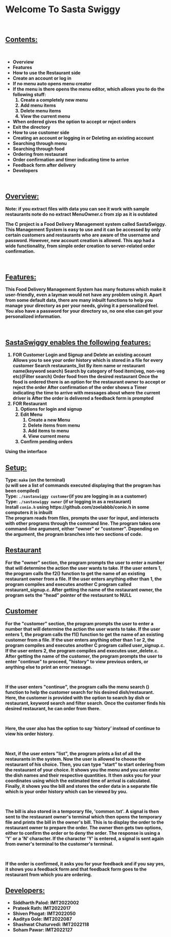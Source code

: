 <h1><b>Welcome To Sasta Swiggy<b></h1><br>
 <h2><u>Contents:</u></h2><br>
<ul>
 <li>Overview</li>
 <li>Features</li>
 <li>How to use the Restaurant side</li>
 <li>Create an account or log in</li>
 <li>If no menu auto opens menu creator</li>
<li>If the menu is there opens the menu editor, which allows you to do the following stuff:
 <ol type="i)">
  <li>Create a completely new menu </li>
  <li> Add menu items</li>
  <li> Delete menu items</li>
  <li> View the current menu</li></ol></li>
 <li>When ordered gives the option to accept or reject orders</li>
<li>Exit the directory</li>
<li>How to use customer side</li>
<li>Creating an account or logging in or Deleting an existing account</li>
<li>Searching through menu</li>
<li>Searching  through food</li>
<li>Ordering from restaurant </li>
<li>Order confirmation and timer indicating time to arrive</li>
<li>Feedback form after delivery </li>
<li>Developers</li>
 </ul>
 <br>
 <h2><u>Overview:</u></h2>
 <p>Note: if you extract files with data you can see it work with sample restaurants note do no extract MenuOwner.c from zip as it is outdated</p>
<p>The C project is a Food Delivery Management system called SastaSwiggy. This Management System is easy to use and it can be accessed by only certain customers and restaurants who are aware of the username and password. However, new account creation is allowed. This app had a wide functionality, from simple order creation to server-related order confirmation. <p>
 <br>
 <h2><u>Features:</u></h2>
<p>This Food Delivery Management System has many features which make it user-friendly, even a layman would not have any problem using it. Apart from some default data, there are many inbuilt functions to help you manage your directory as per your needs, giving it a personalized feel. You also have a password for your directory so, no one else can get your personalized information.</p><br>
 <h2><u>SastaSwiggy enables the following features:</u></h2>
<ol type="A)">
 <li>FOR Customer
Login and Signup and Delete an existing account 
Allows you to see your order history which is stored in a file for every customer
Search 
 restaurants_list 
 By item name or restaurant name(keyword search) 
Search by category of food item(veg, non-veg etc)(Filter search) 
Order food from the desired restaurant 
Once the food is ordered there is an option for the restaurant owner to accept or reject the order 
After confirmation of the order shows a Timer indicating the time to arrive with messages about where the current driver is
  After the order is delivered a feedback form is prompted</li>
<li>FOR Restaurant
 <ol type="1.">
  <li> Options for login and signup </li>
<li> Edit Menu 
 <ol type="a.">
  <li> Create a new Menu</li>
  <li> Delete items from menu</li>
  <li> Add items to menu</li>
  <li> View current menu</li></ol></li>
  <li> Confirm pending orders</li></ol></li></ol>

Using the interface
 <h2><u>Setup:</u></h2>
 Type: <code>make</code> (on the terminal) <br>
(u will see a list of commands executed displaying that the program has been compiled)<br>
 Type: <code>./sastaswiggy customer</code>(if you are logging in as a customer) <br>
 Type: <code>./sastaswiggy owner</code> (if ur logging in as a restaurant)<br>
 Install <code>conio.h</code> using https://github.com/zoelabbb/conio.h in some computers it is inbuilt<br>
The program reads from files, prompts the user for input, and interacts with other programs through the command line. The program takes one command-line argument, either "owner" or "customer". Depending on the argument, the program branches into two sections of code.
 <h2><u>Restaurant</u></h2>
For the "owner" section, the program prompts the user to enter a number that will determine the action the user wants to take. If the user enters 1, the program calls the f2() function to get the name of an existing restaurant owner from a file. If the user enters anything other than 1, the program compiles and executes another C program called restaurant_signup.c. After getting the name of the restaurant owner, the program sets the "head" pointer of the restaurant to NULL<br>
 <h2><u>Customer</u></h2>
<p>For the "customer" section, the program prompts the user to enter a number that will determine the action the user wants to take. If the user enters 1, the program calls the f1() function to get the name of an existing customer from a file. If the user enters anything other than 1 or 2, the program compiles and executes another C program called user_signup.c. If the user enters 2, the program compiles and executes user_delete.c. After getting the name of the customer, the program prompts the user to enter "continue" to proceed, "history" to view previous orders, or anything else to print an error message.</p>
 <br>
<p>If the user enters "continue", the program calls the menu search () function to help the customer search for his desired dish/restaurant. Here, the customer is provided with the option to search by dish or restaurant, keyword search and filter search. Once the customer finds his desired restaurant, he can order from there.</p>
 <br>
<p>Here, the user also has the option to say ‘history’ instead of continue to view his order history.</p>
 <br>
<p>Next, if the user enters "list", the program prints a list of all the restaurants in the system. Now the user is allowed to choose the restaurant of his choice. Then, you can type “start” to start ordering from the restaurant of your choice. It shows you the menu and you can enter the dish names and their respective quantities. It then asks you for your coordinates using which the estimated time of arrival is calculated. Finally, it shows you the bill and stores the order data in a separate file which is your order history which can be viewed by you. </p>
 <br>
<p>The bill is also stored in a temporary file, 'common.txt'. A signal is then sent to the restaurant owner's terminal which then opens the temporary file and prints the bill in the owner's bill. This is to display the order to the restaurant owner to prepare the order. The owner then gets two options, either to confirm the order or to deny the order. The response is using a 'Y' or a 'N' character. If the character 'Y' is entered, a signal is sent again from owner's terminal to the customer's terminal.</p>
 <br>
<p>If the order is confirmed, it asks you for your feedback and if you say yes, it shows you a feedback form and that feedback form goes to the restaurant from which you are ordering.</p>

 <h2><u>Developers:</u></h2>
<ul>
 <li>Siddharth Palod: IMT2022002</li>
 <li>Prateek Rath: IMT2022017</li>
 <li>Shiven Phogat: IMT2022050</li>
<li>Aaditya Gole: IMT2022087</li>
 <li>Shashwat Chaturvedi: IMT2022118</li>
 <li>Soham Pawar: IMT2022127</li></ul>
